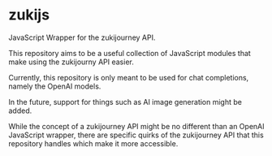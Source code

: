 # zukijs
JavaScript Wrapper for the zukijourney API.

This repository aims to be a useful collection of JavaScript modules that make using the zukijourny API easier.

Currently, this repository is only meant to be used for chat completions, namely the OpenAI models.

In the future, support for things such as AI image generation might be added.

While the concept of a zukijourney API might be no different than an OpenAI JavaScript wrapper, there are specific quirks of the zukijourney API that this repository handles which make it more accessible.
